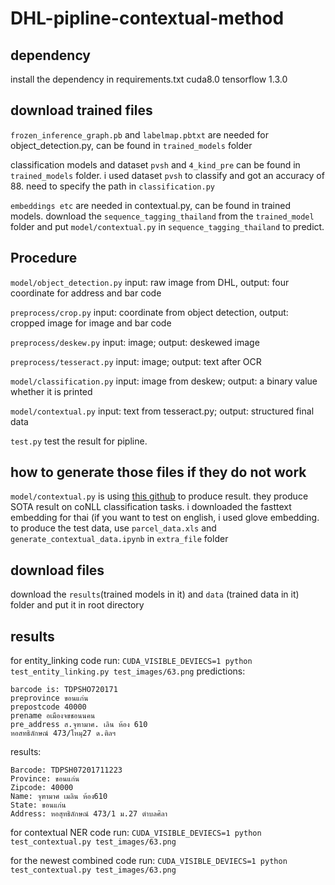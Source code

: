# DHL-pipline-contextual-method
## dependency
install the dependency in requirements.txt
cuda8.0     tensorflow 1.3.0

## download trained files
```frozen_inference_graph.pb``` and ```labelmap.pbtxt``` are needed for object_detection.py, can be found in ```trained_models``` folder

classification models and dataset ```pvsh``` and ```4_kind_pre``` can be found in ```trained_models``` folder. i used dataset ```pvsh``` to classify and got an accuracy of 88. need to specify the path in ```classification.py```

```embeddings etc``` are needed in contextual.py, can be found in trained models. download the ```sequence_tagging_thailand``` from the ```trained_model``` folder and put ```model/contextual.py``` in ```sequence_tagging_thailand``` to predict.



## Procedure
```model/object_detection.py``` input: raw image from DHL, output: four coordinate for address and bar code

```preprocess/crop.py``` input: coordinate from object detection, output: cropped image for image and bar code

```preprocess/deskew.py``` input: image; output: deskewed image

```preprocess/tesseract.py``` input: image; output: text after OCR

```model/classification.py``` input: image from deskew; output: a binary value whether it is printed

```model/contextual.py``` input: text from tesseract.py; output: structured final data

```test.py``` test the result for pipline.


## how to generate those files if they do not work
```model/contextual.py``` is using [this github](https://github.com/guillaumegenthial/sequence_tagging) to produce result. they produce SOTA result on coNLL classification tasks. i downloaded the fasttext embedding for thai (if you want to test on english, i used glove embedding. to produce the test data, use ```parcel_data.xls``` and ```generate_contextual_data.ipynb``` in ```extra_file``` folder

## download files
download the ```results```(trained models in it) and ```data``` (trained data in it) folder and put it in root directory

## results
for entity_linking code run:
```CUDA_VISIBLE_DEVIECS=1 python test_entity_linking.py test_images/63.png```
predictions:
```
barcode is: TDPSHO720171
preprovince ขอนแก่น
prepostcode 40000
prename อเมืองจขชอนนคน
pre_address ส.จุฑามาศ. เลิน ห้อง 610
หอสทธิลักษณ์ 473/โหมุ27 ด.ติลฯ
```
results:
```
Barcode: TDPSH07201711223
Province: ขอนแก่น
Zipcode: 40000
Name: จุฑามาศ เมลิน ห้อง610
State: ขอนแก่น
Address: หอสุทธิลักษณ์ 473/1 ม.27 ตำบลศิลา
```


for contextual NER code run:
```CUDA_VISIBLE_DEVIECS=1 python test_contextual.py test_images/63.png```


for the newest combined code run:
```CUDA_VISIBLE_DEVIECS=1 python test_contextual.py test_images/63.png```
